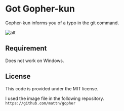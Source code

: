 # Got Gopher-kun

Gopher-kun informs you of a typo in the git command.  

![alt](./img/ex.gif)

## Requirement

Does not work on Windows.  

## License

This code is provided under the MIT license.  

I used the image file in the following repository.  
`https://github.com/mattn/gopher`  
